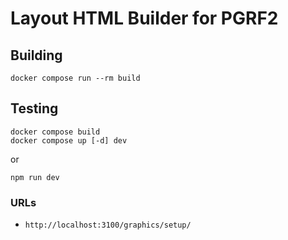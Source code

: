 # Layout HTML Builder for PGRF2

## Building
```
docker compose run --rm build
```

## Testing
```
docker compose build
docker compose up [-d] dev
```
or
```
npm run dev
```

### URLs
* `http://localhost:3100/graphics/setup/`

